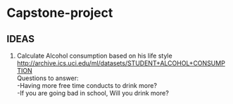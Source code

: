 # Capstone-project

## IDEAS
1. Calculate Alcohol consumption based on his life style
  http://archive.ics.uci.edu/ml/datasets/STUDENT+ALCOHOL+CONSUMPTION</br>
  Questions to answer:</br>
  -Having more free time conducts to drink more?</br>
  -If you are going bad in school, Will you drink more?</br>
